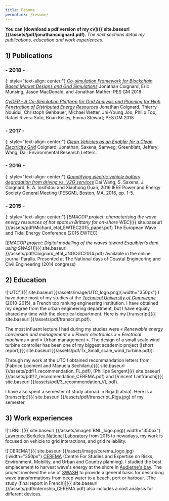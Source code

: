 ```yaml
---
title: Resume
permalink: /resume/
---
```


**You can [download a pdf version of my cv]({{ site.baseurl }}/assets/pdf/jonathancoignard.pdf)**.
*The next sections detail my publications, education and work experiences*.

## 1) Publications

### - 2018 -
{: style="text-align: center;"}
[*Co-simulation Framework for Blockchain Based Market Designs and Grid Simulations*](#)
Jonathan Coignard, Eric Munsing, Jason MacDonald, and Jonathan Mather; PES GM 2018

[*CyDER - A Co-Simulation Platform for Grid Analysis and Planning for High Penetration of Distributed Energy Resources*](#) Jonathan Coignard, Thierry Nouidui, Christoph Gehbauer, Michael Wetter, Jhi-Young Joo, Philip Top, Rafael Rivera Soto, Brian Kelley, Emma Stewart; PES GM 2018

### - 2017 -
{: style="text-align: center;"}
[*Clean Vehicles as an Enabler for a Clean Electricity Grid*](#) Coignard, Jonathan; Saxena, Samveg; Greenblatt, Jeffery; Wang, Dai; Environmental Research Letters.

### - 2016 -
{: style="text-align: center;"}
[*Quantifying electric vehicle battery degradation from driving vs. V2G services*](https://doi.org/10.1016/j.jpowsour.2016.09.116) Dai Wang, S. Saxena, J. Coignard, E. A. Iosifidou and Xiaohong Guan, 2016 IEEE Power and Energy Society General Meeting (PESGM), Boston, MA, 2016, pp. 1-5.

### - 2015 -
{: style="text-align: center;"}
[*EMACOP project: characterising the wave energy resources of hot spots in Brittany for on-shore WEC*]({{ site.baseurl }}/assets/pdf/Michard_etal_EWTEC2015_paper.pdf)
The European Wave and Tidal Energy Conference (2015 EWTEC)

[*EMACOP project: Digital modelling of the waves toward Esquibien’s dam using SWASH*]({{ site.baseurl }}/assets/pdf/Coignard_etal_JNGCGC2014.pdf)
Available in the online journal Paralia. Presented at The National days of Coastal Engineering and Civil Engineering (2014 congress)

## 2) Education
!['UTC']({{ site.baseurl }}/assets/image/UTC_logo.png){:width="350px"}
I have done most of my studies at the [*Technical University of Compiegne*](https://www.utc.fr/en.html) (2010-2015), a French top ranking engineering institution. I have obtained my degree from the urban engineering department, but I have equaly shared my time with the electrical department. Here is my [transcript]({{ site.baseurl }}/assets/pdf/transcript.pdf).

The most influent lecture I had during my studies were «&nbsp;*Renewable energy conversion and management*&nbsp;» «&nbsp;*Power electronics*&nbsp;» «&nbsp;*Electrical machines*&nbsp;» and «&nbsp;Urban management&nbsp;». The design of a small scale wind turbine controller has been one of my biggest academic project ([short report]({{ site.baseurl }}/assets/pdf/Tx_Small_scale_wind_turbine.pdf)).

Through my work at the UTC I obtained recommandation letters from: [Fabrice Locment and Manuela Sechilariu]({{ site.baseurl }}/assets/pdf/1_recommendation_FL.pdf), [Phillipe Sergent]({{ site.baseurl }}/assets/pdf/2_recommendation_CEREMA.pdf) and [Vincent Lanfranchi]({{ site.baseurl }}/assets/pdf/3_recommendation_VL.pdf).

I have also spent a semester of study abroad in Riga (Latvia). Here is a [transcript]({{ site.baseurl }}/assets/pdf/transcript_Riga.jpg) of my semester.

## 3) Work experiences
!['LBNL']({{ site.baseurl }}/assets/image/LBNL_logo.png){:width="350px"}
[Lawrence Berkeley National Laboratory](http://www.lbl.gov/) from 2015 to nowadays, my work is focused on vehicle to grid interactions, and grid reliability.

!['CEREMA']({{ site.baseurl }}/assets/image/cerema_logo.jpg){:width="350px"}
[CEREMA](http://www.cerema.fr/) (Centre For Studies and Expertise on Risks, Environment, Mobility, and Urban and Country planning). I studied the best emplacement to harvest wave's energy at the shore in [Audierne's bay](https://www.google.com/maps/place/Esquibien,+France/@48.019122,-4.6068608,1225z/data=!4m2!3m1!1s0x4816e058cded9379:0x40ca5cd36e56db0). The project involved the use of [SWASH](http://swash.sourceforge.net/) to provide a general basis for describing wave transformations from deep water to a beach, port or harbour. [The study (final report in French)]({{ site.baseurl }}/assets/pdf/internship_CEREMA.pdf) also includes a cost analysis for different devices.
